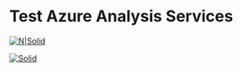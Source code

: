 # Test Azure Analysis Services

[![N|Solid](https://bn1303files.storage.live.com/y4mNc5j3SaOpUG3H8Dn9oAOWYcTI9yk5Vr4dGrxkxsjRXwCRVu11DgNZRAX79kDgUCgrEJH4trVRWKzKKyTwixe6rRUIUQEj-iG1Y66ipDpb3qQnt6qUGgXxwUmP_PlZWgrLL8l8z_7pMAU7Cvu4_IbX8YviCaT8geI8XDvUmUIz5GbRO-uJJZdcR8xqAYEu_M2?width=1366&height=729&cropmode=none)]()

[![Solid](https://bn1303files.storage.live.com/y4mfuaOg1A1Fy3ADmR57lUXJLAky5KU3Z6z8t6IejfCB7p24mxyzIrZFnhYA-ZLA6s_V-uIq_o19Jvb6j9hQ2jw3lh4nLnLW2jPxPmRWnFp2uHNYTqUo0zK43ij3ZgYGT11j1eoe-_hOztZEqZzPMKXK-gtaA-JiJiPdejDoqKLb7F5qrPSGSbByKsnuam7iSqs?width=1187&height=558&cropmode=none)]()
